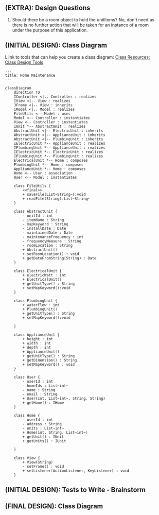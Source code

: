 ## (EXTRA): Design Questions
1. Should there be a room object to hold the unitItems? No, don't need as there is no further action that will be taken for an instance of a room under the purpose of this application.

## (INITIAL DESIGN): Class Diagram

Llink to tools that can help you create a class diagram: [Class Resources: Class Design Tools](https://github.com/CS5004-khoury-lionelle/Resources?tab=readme-ov-file#uml-design-tools)

```mermaid
---
title: Home Maintenance
---

classDiagram
    direction TD
    IController <|.. Controller : realizes
    IView <|.. View : realizes
    JFrame <|-- View : inherits
    IModel <|.. Model : realizes
    FileUtils <-- Model : uses
    Model <-- Controller : instantiates
    View <-- Controller : instantiates
    IUnit *-- AbstractUnit : realizes
    AbstractUnit <|-- ElectricUnit : inherits
    AbstractUnit <|-- ApplianceUnit : inherits
    AbstractUnit <|-- PlumbingUnit : inherits
    IElectricUnit *-- ApplianceUnit : realizes
    IPlumbingUnit *-- ApplianceUnit : realizes
    IElectricUnit *-- ElectricUnit : realizes
    IPlumbingUnit *-- PlumbingUnit : realizes
    ElectricalUnit *-- Home : composes
    PlumbingUnit *-- Home : composes
    ApplianceUnit *-- Home : composes
    Home <-- User : association
    User <-- Model : instantiates

    class FileUtils {
        <<final>>
        + saveFile(List~String~):void
        + readFile(String):List~String~
    }

    class AbstractUnit {
        - unitId : int
        - itemName : String
        - mapKeyword : String
        - installDate : Date
        - maintainedDate : Date
        - maintenanceFrequency : int
        - frequencyMeasure : String
        - roomLocation : String
        + AbstractUnit()
        + setRoomLocation() : void
        + getDateFromString(String) : Date
    }

    class ElectricalUnit {
        + electricWatt : int
        + ElectricalUnit()
        + getUnitType() : String
        + setMapKeyword():void
    }

    class PlumbingUnit {
        + waterFlow : int
        + PlumbingUnit()
        + getUnitType() : String
        + setMapKeyword():void

    }

    class ApplianceUnit {
        + height : int
        + width : int
        + depth : int
        + ApplianceUnit()
        + getUnitType() : String
        + getDimension() : String
        + setMapKeyword() : void
    }

    class User {
        - userId : int
        - homeIds : List~int~
        - name : String
        - email : String
        + User(int, List~int~, String, String)
        + getHome() : IHome
    }

    class Home {
        - userId : int
        - address : String
        - units : List~int~
        + Home(int, String, List~int~)
        + getUnit() : IUnit
        + getUnits() : IUnit

    }

    class View {
        + View(String)
        - setFrame() : void
        + setListener(ActionListener, KeyListener) : void
    }
```

## (INITIAL DESIGN): Tests to Write - Brainstorm

## (FINAL DESIGN): Class Diagram
